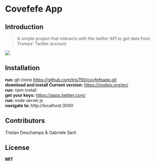 # Covefefe App

## Introduction

> A simple project that interacts with the twitter API to get data from Trumps' Twitter account

<img src="https://images.duckduckgo.com/iu/?u=https%3A%2F%2Fwww.breakingbelizenews.com%2Fwp-content%2Fuploads%2F2016%2F03%2Fdonald-bb-trump.jpg&f=1" style="max-width:100%" /> 

## Installation

<b>run: </b>git clone https://github.com/tris790/covfefeapp.git 
</br>
<b>download and install Current version:</b> https://nodejs.org/en/
</br>
<b>run:</b> npm install
</br>
<b>get your keys:</b> https://apps.twitter.com/
</br>
<b>run: </b>node server.js
</br>
<b>navigate to: </b>http://localhost:3000
</br>

## Contributors

Tristan Deschamps & Gabriele Sarti

## License

<b>MIT</b>